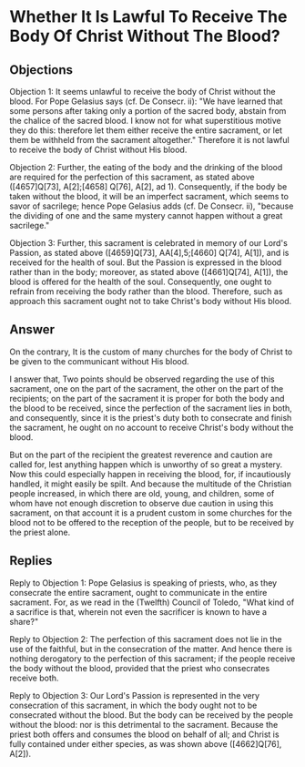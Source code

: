 # Whether It Is Lawful To Receive The Body Of Christ Without The Blood?

## Objections

Objection 1: It seems unlawful to receive the body of Christ without the blood. For Pope Gelasius says (cf. De Consecr. ii): "We have learned that some persons after taking only a portion of the sacred body, abstain from the chalice of the sacred blood. I know not for what superstitious motive they do this: therefore let them either receive the entire sacrament, or let them be withheld from the sacrament altogether." Therefore it is not lawful to receive the body of Christ without His blood.

Objection 2: Further, the eating of the body and the drinking of the blood are required for the perfection of this sacrament, as stated above ([4657]Q[73], A[2];[4658] Q[76], A[2], ad 1). Consequently, if the body be taken without the blood, it will be an imperfect sacrament, which seems to savor of sacrilege; hence Pope Gelasius adds (cf. De Consecr. ii), "because the dividing of one and the same mystery cannot happen without a great sacrilege."

Objection 3: Further, this sacrament is celebrated in memory of our Lord's Passion, as stated above ([4659]Q[73], AA[4],5;[4660] Q[74], A[1]), and is received for the health of soul. But the Passion is expressed in the blood rather than in the body; moreover, as stated above ([4661]Q[74], A[1]), the blood is offered for the health of the soul. Consequently, one ought to refrain from receiving the body rather than the blood. Therefore, such as approach this sacrament ought not to take Christ's body without His blood.

## Answer

On the contrary, It is the custom of many churches for the body of Christ to be given to the communicant without His blood.

I answer that, Two points should be observed regarding the use of this sacrament, one on the part of the sacrament, the other on the part of the recipients; on the part of the sacrament it is proper for both the body and the blood to be received, since the perfection of the sacrament lies in both, and consequently, since it is the priest's duty both to consecrate and finish the sacrament, he ought on no account to receive Christ's body without the blood.

But on the part of the recipient the greatest reverence and caution are called for, lest anything happen which is unworthy of so great a mystery. Now this could especially happen in receiving the blood, for, if incautiously handled, it might easily be spilt. And because the multitude of the Christian people increased, in which there are old, young, and children, some of whom have not enough discretion to observe due caution in using this sacrament, on that account it is a prudent custom in some churches for the blood not to be offered to the reception of the people, but to be received by the priest alone.

## Replies

Reply to Objection 1: Pope Gelasius is speaking of priests, who, as they consecrate the entire sacrament, ought to communicate in the entire sacrament. For, as we read in the (Twelfth) Council of Toledo, "What kind of a sacrifice is that, wherein not even the sacrificer is known to have a share?"

Reply to Objection 2: The perfection of this sacrament does not lie in the use of the faithful, but in the consecration of the matter. And hence there is nothing derogatory to the perfection of this sacrament; if the people receive the body without the blood, provided that the priest who consecrates receive both.

Reply to Objection 3: Our Lord's Passion is represented in the very consecration of this sacrament, in which the body ought not to be consecrated without the blood. But the body can be received by the people without the blood: nor is this detrimental to the sacrament. Because the priest both offers and consumes the blood on behalf of all; and Christ is fully contained under either species, as was shown above ([4662]Q[76], A[2]).